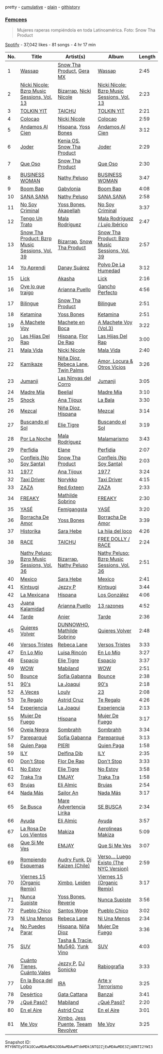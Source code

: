 pretty - [cumulative](/playlists/cumulative/37i9dQZF1DWZRM5WD7taad.md) - [plain](/playlists/plain/37i9dQZF1DWZRM5WD7taad) - [githistory](https://github.githistory.xyz/mackorone/spotify-playlist-archive/blob/main/playlists/plain/37i9dQZF1DWZRM5WD7taad)

### [Femcees](https://open.spotify.com/playlist/37i9dQZF1DWZRM5WD7taad)

> Mujeres raperas rompiéndola en toda Latinoamérica\. Foto: Snow Tha Product

[Spotify](https://open.spotify.com/user/spotify) - 37,042 likes - 81 songs - 4 hr 17 min

| No. | Title | Artist(s) | Album | Length |
|---|---|---|---|---|
| 1 | [Wassap](https://open.spotify.com/track/0m0u6UJBuxuIzHxUYalN3U) | [Snow Tha Product](https://open.spotify.com/artist/3p3jPcp8b7WL9XYj4xlsWj), [Gera MX](https://open.spotify.com/artist/2hejA1Dkf8v8R0koF44FvW) | [Wassap](https://open.spotify.com/album/1OyaCgNErmRmwpJnyLBo7w) | 2:45 |
| 2 | [Nicki Nicole: Bzrp Music Sessions, Vol\. 13](https://open.spotify.com/track/2S93hylQBYLndMnaJuso8S) | [Bizarrap](https://open.spotify.com/artist/716NhGYqD1jl2wI1Qkgq36), [Nicki Nicole](https://open.spotify.com/artist/2UZIAOlrnyZmyzt1nuXr9y) | [Nicki Nicole: Bzrp Music Sessions, Vol\. 13](https://open.spotify.com/album/11kIpu7f0W1xLshyUW1z7n) | 2:23 |
| 3 | [TOLKIN YIT](https://open.spotify.com/track/37yI1sQRX7xmdrp4RfTmK1) | [TAICHU](https://open.spotify.com/artist/3ou3XMRNmyDSy6gnC1bSgN) | [TOLKIN YIT](https://open.spotify.com/album/4t00wtgmOwZwhv562woUPp) | 2:21 |
| 4 | [Colocao](https://open.spotify.com/track/7MCFjPDImfjQv7GynHgVrR) | [Nicki Nicole](https://open.spotify.com/artist/2UZIAOlrnyZmyzt1nuXr9y) | [Colocao](https://open.spotify.com/album/3VH9BRaAzvy7n9X5DNdHxm) | 2:59 |
| 5 | [Andamos Al Cien](https://open.spotify.com/track/2Xfm185fiOWuV5VtTwE6ys) | [Hispana](https://open.spotify.com/artist/7rTmbfDJtDCjoy8XK5Dsj5), [Yoss Bones](https://open.spotify.com/artist/0SmgVe3giVHaJjGmIz8xA4) | [Andamos Al Cien](https://open.spotify.com/album/7BetyM1rTuAhNe73AmlgAF) | 3:12 |
| 6 | [Joder](https://open.spotify.com/track/2b5Worm8h9yAJOw2jc4zZp) | [Kenia OS](https://open.spotify.com/artist/31VFEohvhOUKrtAONEBhMG), [Snow Tha Product](https://open.spotify.com/artist/3p3jPcp8b7WL9XYj4xlsWj) | [Joder](https://open.spotify.com/album/4AuyjPAbIqovnGdkiashml) | 2:29 |
| 7 | [Que Oso](https://open.spotify.com/track/1nVSfJ9XDIJlEzLkAz798P) | [Snow Tha Product](https://open.spotify.com/artist/3p3jPcp8b7WL9XYj4xlsWj) | [Que Oso](https://open.spotify.com/album/429h9tb0MJpTopIfr2h5uF) | 2:30 |
| 8 | [BUSINESS WOMAN](https://open.spotify.com/track/3rkbuNUCnmdaWBn7XY5Nd6) | [Nathy Peluso](https://open.spotify.com/artist/3VHAySZQPlfGlNLslzXYpN) | [BUSINESS WOMAN](https://open.spotify.com/album/3BTGhFn6HnEKGRYFTBoIzJ) | 3:47 |
| 9 | [Boom Bap](https://open.spotify.com/track/2kIXwWsqqkSl16EaBBPHta) | [Gabylonia](https://open.spotify.com/artist/1dTtCb4nYTZLKpTnJ1f5uU) | [Boom Bap](https://open.spotify.com/album/1H5CLSWK3L8JDv90crdOMS) | 4:08 |
| 10 | [SANA SANA](https://open.spotify.com/track/6ZzjeYAIHkIbh6VhYsMSIg) | [Nathy Peluso](https://open.spotify.com/artist/3VHAySZQPlfGlNLslzXYpN) | [SANA SANA](https://open.spotify.com/album/6I94uMnDMEFe8EHX2QiQES) | 2:58 |
| 11 | [No Soy Criminal](https://open.spotify.com/track/3VGWGVOAUcoCpiHqqdrxb3) | [Yoss Bones](https://open.spotify.com/artist/0SmgVe3giVHaJjGmIz8xA4), [Akapellah](https://open.spotify.com/artist/6fMZytDgX1Q9OV6ndSugym) | [No Soy Criminal](https://open.spotify.com/album/6SSxecieX6s6mTmCnm0Cno) | 3:37 |
| 12 | [Tengo Un Trato](https://open.spotify.com/track/3sg4RFemnrzSDr0LpaxqCy) | [Mala Rodríguez](https://open.spotify.com/artist/3Ces1OJeGOVGcUB0wPaPXJ) | [Mala Rodríguez / Lujo Ibérico](https://open.spotify.com/album/52zw3rWRaKV94g7KSjlbrx) | 2:47 |
| 13 | [Snow Tha Product: Bzrp Music Sessions, Vol\. 39](https://open.spotify.com/track/3ke6it1vTmHtz2ApcIVUz5) | [Bizarrap](https://open.spotify.com/artist/716NhGYqD1jl2wI1Qkgq36), [Snow Tha Product](https://open.spotify.com/artist/3p3jPcp8b7WL9XYj4xlsWj) | [Snow Tha Product: Bzrp Music Sessions, Vol\. 39](https://open.spotify.com/album/3GN1tT5enSZQ6lMDtls3an) | 2:57 |
| 14 | [Yo Aprendi](https://open.spotify.com/track/0GgamUsKuvYz3gv8k4uTuI) | [Danay Suárez](https://open.spotify.com/artist/2bMCqLC25iBaqp2gDYEgDT) | [Polvo De La Humedad](https://open.spotify.com/album/7pxFxYIDIvoDg6eYZbtbTS) | 3:12 |
| 15 | [Lick](https://open.spotify.com/track/1l9gwjr7SRHepNFio6MxLb) | [Akasha](https://open.spotify.com/artist/45dFGC8WhidxNiuhMbTIvo) | [Lick](https://open.spotify.com/album/3zb6F6ieaqd0qqCbiJVUnH) | 2:16 |
| 16 | [Oye lo que traigo](https://open.spotify.com/track/3oIocMhyo5YBxp3xuMDrn6) | [Arianna Puello](https://open.spotify.com/artist/19Xm04ZiVtOB6J2Ti5vXhL) | [Gancho Perfecto](https://open.spotify.com/album/0N1yI86d5ZXqxtZk5jl1l5) | 4:56 |
| 17 | [Bilingue](https://open.spotify.com/track/4eFXaYD2is6c6Y645Qyyy1) | [Snow Tha Product](https://open.spotify.com/artist/3p3jPcp8b7WL9XYj4xlsWj) | [Bilingue](https://open.spotify.com/album/3gpDzwcbJyZ9FwW0DrUWZf) | 2:51 |
| 18 | [Ketamina](https://open.spotify.com/track/10o75EKGhYVNpJ4Zt766Dv) | [Yoss Bones](https://open.spotify.com/artist/0SmgVe3giVHaJjGmIz8xA4) | [Ketamina](https://open.spotify.com/album/3hLqUbXDXsVp4lERpmYgD8) | 2:51 |
| 19 | [A Machete Voy](https://open.spotify.com/track/2wr6BtudgpHlNE6D6cDfVR) | [Machete en Boca](https://open.spotify.com/artist/26ggle1808llWoAdfbKHoi) | [A Machete Voy \(Vol.3\)](https://open.spotify.com/album/7qbK6qcbc1Bddxwb7yvgHp) | 3:22 |
| 20 | [Las Hijas Del Rap](https://open.spotify.com/track/0ZqIeOJEc6GGFI0remPX2Z) | [Hispana](https://open.spotify.com/artist/7rTmbfDJtDCjoy8XK5Dsj5), [Flor De Rap](https://open.spotify.com/artist/3ZIZqvSbTL7mIEyXmbbXs7) | [Las Hijas Del Rap](https://open.spotify.com/album/2yzvkD2AxrxFQDWDy19by8) | 3:00 |
| 21 | [Mala Vida](https://open.spotify.com/track/3SzBLvShr2FKp1qSaqK6cm) | [Nicki Nicole](https://open.spotify.com/artist/2UZIAOlrnyZmyzt1nuXr9y) | [Mala Vida](https://open.spotify.com/album/1MQWpXacjrqP583eW6ntG1) | 2:40 |
| 22 | [Kamikaze](https://open.spotify.com/track/4oYrcsoNCmgKvj3R60IcoG) | [Niña Dioz](https://open.spotify.com/artist/7G4N4GY4l0qHm1yflRvsQ0), [Rebeca Lane](https://open.spotify.com/artist/7pTTcZQa4DzCKdoyuiPfsq), [Twin Palms](https://open.spotify.com/artist/3vLMWHCUvKGdN901ti7ylE) | [Amor, Locura & Otros Vicios](https://open.spotify.com/album/3RM6JchSNTtRsZ8Do0iWRD) | 3:26 |
| 23 | [Jumanji](https://open.spotify.com/track/7KqdW5tDssRp0KVdV18tUx) | [Las Ninyas del Corro](https://open.spotify.com/artist/3Iv34TRi6TpQqxSctG7PKh) | [Jumanji](https://open.spotify.com/album/6HZFHQn3RYurxvZSmtGHlN) | 3:05 |
| 24 | [Madre Mía](https://open.spotify.com/track/1V822HJJSnH20A5mxxXpQX) | [Beelial](https://open.spotify.com/artist/04iTZQYr3kP61HCOBZPz7k) | [Madre Mía](https://open.spotify.com/album/35Xa7O65iOCPZcXqKjApKh) | 3:10 |
| 25 | [Shock](https://open.spotify.com/track/322LgcUL3uhHbpUQP57WUF) | [Ana Tijoux](https://open.spotify.com/artist/40JMTpVRUw90SrN4pFA6Mz) | [La Bala](https://open.spotify.com/album/2zKOLLaPdOm8gouCwbzkgF) | 3:30 |
| 26 | [Mezcal](https://open.spotify.com/track/0amPleRUJLffVWoNwUf78k) | [Niña Dioz](https://open.spotify.com/artist/7G4N4GY4l0qHm1yflRvsQ0), [Hispana](https://open.spotify.com/artist/7rTmbfDJtDCjoy8XK5Dsj5) | [Mezcal](https://open.spotify.com/album/4pcAzYQ2pQWtDTg4Q9tfkh) | 3:14 |
| 27 | [Buscando el Sol](https://open.spotify.com/track/0X6vzLwQa5suHlByNvbOsJ) | [Elie Tigre](https://open.spotify.com/artist/6tM7AHGyfVc57FK5hZlEd1) | [Buscando el Sol](https://open.spotify.com/album/69WN4ZXCkezCzch1LKGr2a) | 3:19 |
| 28 | [Por La Noche](https://open.spotify.com/track/29sEnpw1KVfOIyMI8sSTse) | [Mala Rodríguez](https://open.spotify.com/artist/3Ces1OJeGOVGcUB0wPaPXJ) | [Malamarismo](https://open.spotify.com/album/1Ev82MNV0FUz9X4kN2ZTCa) | 3:43 |
| 29 | [Perfidia](https://open.spotify.com/track/599NXRZRBlMZcAEqCk1cBt) | [Elane](https://open.spotify.com/artist/2eFUnvJtf63hm3BVkh191I) | [Perfidia](https://open.spotify.com/album/2lGuZr0GuC81OktPfqh564) | 2:07 |
| 30 | [Confleis \(No Soy Santa\)](https://open.spotify.com/track/55SDauaBnxY86XsVfztdCU) | [Snow Tha Product](https://open.spotify.com/artist/3p3jPcp8b7WL9XYj4xlsWj) | [Confleis \(No Soy Santa\)](https://open.spotify.com/album/4yNqZUf4BwhDoDz6yIhkzP) | 2:03 |
| 31 | [1977](https://open.spotify.com/track/6DEfT3ck2WORjZJn6Xyt39) | [Ana Tijoux](https://open.spotify.com/artist/40JMTpVRUw90SrN4pFA6Mz) | [1977](https://open.spotify.com/album/57jzsyG5Huh4Jrb0rkDu5S) | 3:24 |
| 32 | [Taxi Driver](https://open.spotify.com/track/4Ux9RV3vI4SAXaOIzVBJXc) | [Norykko](https://open.spotify.com/artist/5xX9fBFLbqn0pYSFZ7qVcA) | [Taxi Driver](https://open.spotify.com/album/2IL0SiGi3zOYsEYFZ9R2A4) | 4:15 |
| 33 | [ZAZA](https://open.spotify.com/track/66RGE8Et3bZadgVbSbJ0vX) | [Red 6xteen](https://open.spotify.com/artist/0CBib0Hd5BqqwNdwUzNPyk) | [ZAZA](https://open.spotify.com/album/39lEOuKAujltMiZ2QcguWj) | 2:33 |
| 34 | [FREAKY](https://open.spotify.com/track/6TK7mdz3wlm45P5s0zeDSl) | [Mathilde Sobrino](https://open.spotify.com/artist/0x69Qlg7mSMTjjkO323OH0) | [FREAKY](https://open.spotify.com/album/1dIzO2VMoz2AuyXbFt0FXH) | 2:30 |
| 35 | [YASÉ](https://open.spotify.com/track/5Y9Ykmo9XOhM5fdHTVPPTH) | [Femigangsta](https://open.spotify.com/artist/0Zq7qMNo2UXDat3Tzf0x2s) | [YASÉ](https://open.spotify.com/album/7rRMfbcp3OlgxYA2QGHNNo) | 3:20 |
| 36 | [Borracha De Amor](https://open.spotify.com/track/2PeQ5QSleIKfW8GfIVsEmj) | [Yoss Bones](https://open.spotify.com/artist/0SmgVe3giVHaJjGmIz8xA4) | [Borracha De Amor](https://open.spotify.com/album/56YlKtQXcwuYq5562zFYIJ) | 3:39 |
| 37 | [Historika](https://open.spotify.com/track/3zFa7TqRFNNZPjxJ1jkwkZ) | [Sara Hebe](https://open.spotify.com/artist/4pFUriuYqqAmBCvqF9o6LW) | [La hija del loco](https://open.spotify.com/album/5OjA7BRUSj9msWXXRGQqsj) | 4:26 |
| 38 | [RACE](https://open.spotify.com/track/3kHX1Hyy9oJ8fc9nTs7VcP) | [TAICHU](https://open.spotify.com/artist/3ou3XMRNmyDSy6gnC1bSgN) | [FREE DOLLY / RACE](https://open.spotify.com/album/5fzgYot7HbKytPYWywwLhC) | 2:24 |
| 39 | [Nathy Peluso: Bzrp Music Sessions, Vol\. 36](https://open.spotify.com/track/78SeXVRJ7KCqVmOwTiFjnI) | [Bizarrap](https://open.spotify.com/artist/716NhGYqD1jl2wI1Qkgq36), [Nathy Peluso](https://open.spotify.com/artist/3VHAySZQPlfGlNLslzXYpN) | [Nathy Peluso: Bzrp Music Sessions, Vol\. 36](https://open.spotify.com/album/3aZthZKHMbbleXcilISjha) | 2:51 |
| 40 | [Mexico](https://open.spotify.com/track/55bd4KmdD0m1o4cmreo5uJ) | [Sara Hebe](https://open.spotify.com/artist/4pFUriuYqqAmBCvqF9o6LW) | [Mexico](https://open.spotify.com/album/0hpNndgh1slM2ILQtVwb3M) | 2:41 |
| 41 | [Kintsugi](https://open.spotify.com/track/5M5DaipN38XHlGQC4Tfa06) | [Jezzy P](https://open.spotify.com/artist/2hRGPSlRUReuHtM0Cx0R7W) | [Kintsugi](https://open.spotify.com/album/0LzlreqpMJPGWsseWggW3k) | 3:44 |
| 42 | [La Mexicana](https://open.spotify.com/track/24VM2sOz0yCR2feDyTehmA) | [Hispana](https://open.spotify.com/artist/7rTmbfDJtDCjoy8XK5Dsj5) | [Los González](https://open.spotify.com/album/0sGiueQWjYKzacveBnbY5h) | 4:06 |
| 43 | [Juana Kalamidad](https://open.spotify.com/track/4LAj0B7XK4lAmmI70kJsSC) | [Arianna Puello](https://open.spotify.com/artist/19Xm04ZiVtOB6J2Ti5vXhL) | [13 razones](https://open.spotify.com/album/4246XUQKkGAoJfz8zC9g8y) | 4:52 |
| 44 | [Tarde](https://open.spotify.com/track/4SMpjU8xhICOuWhZjZkhx2) | [Anier](https://open.spotify.com/artist/29WHGHkCIlASkOrbKKyvcS) | [Tarde](https://open.spotify.com/album/6YbrASqwuUe7tUR7qM6EqR) | 2:36 |
| 45 | [Quieres Volver](https://open.spotify.com/track/0sE9ipQEnacBPDJ2hVUded) | [DUNNOWHO](https://open.spotify.com/artist/5hopiq3ryZicsodQkx8dGn), [Mathilde Sobrino](https://open.spotify.com/artist/0x69Qlg7mSMTjjkO323OH0) | [Quieres Volver](https://open.spotify.com/album/3PNBGyruvUiLJyWDqGbmBK) | 2:48 |
| 46 | [Versos Tristes](https://open.spotify.com/track/7ALPJQQxtsEQnZid1GDyH9) | [Rebeca Lane](https://open.spotify.com/artist/7pTTcZQa4DzCKdoyuiPfsq) | [Versos Tristes](https://open.spotify.com/album/64j88cpynr6CNVRtHeJvnC) | 3:33 |
| 47 | [En Lo Mío](https://open.spotify.com/track/3ayUFSz3DEJQIkUUQMckA5) | [Luisa Rincón](https://open.spotify.com/artist/0lBqLIj9upSXEjJ83N92O0) | [En Lo Mío](https://open.spotify.com/album/6aBkNh2qDEzgnJ5FlGgaBi) | 3:27 |
| 48 | [Espacio](https://open.spotify.com/track/63FlJhCXIrBRvw93XKsbyn) | [Elie Tigre](https://open.spotify.com/artist/6tM7AHGyfVc57FK5hZlEd1) | [Espacio](https://open.spotify.com/album/4e2aY5NFttjRbJHCg3gNSs) | 3:37 |
| 49 | [WOW](https://open.spotify.com/track/4I9U5XBHs37jV9pRo3VLTa) | [Mabiland](https://open.spotify.com/artist/2oXKVuZqDv85M1ynjVMp3J) | [WOW](https://open.spotify.com/album/22eepM8FdWx13R7aGAO1gH) | 2:51 |
| 50 | [Bounce](https://open.spotify.com/track/5q1wShNQKfniCCv097p00x) | [Sofía Gabanna](https://open.spotify.com/artist/7oOAUwR8fKK27pEAKdt0mm) | [Bounce](https://open.spotify.com/album/7yOETWq7Ft6mjRNQxgXyhY) | 2:38 |
| 51 | [90's](https://open.spotify.com/track/1I5TzzXzQjVVl9iFi3Jh50) | [La Joaqui](https://open.spotify.com/artist/60XHOAhvEBiV6BGBOv8ClM) | [90's](https://open.spotify.com/album/3ugKqSFHw2RVmGKEwd3zMl) | 2:18 |
| 52 | [A Veces](https://open.spotify.com/track/5Cn1NLa4WThiegxtoaaxFp) | [Louly](https://open.spotify.com/artist/4iXaV8MoL2JmP9yhsPYv0Q) | [23](https://open.spotify.com/album/5UZ4idzeoePrLTZf5P2jlj) | 2:08 |
| 53 | [Te Regalo](https://open.spotify.com/track/2s0NclshpZt1Q2aVsBZXVd) | [Astrid Cruz](https://open.spotify.com/artist/1WhuV4MAbMhWKjYXojKN8i) | [Te Regalo](https://open.spotify.com/album/0dE76rMV7OHOgmLZBBp8Dx) | 4:26 |
| 54 | [Experiencia](https://open.spotify.com/track/2rOGiQFlSp7CK3MhYruYxf) | [La Joaqui](https://open.spotify.com/artist/60XHOAhvEBiV6BGBOv8ClM) | [Experiencia](https://open.spotify.com/album/2C3NwN17FmCqXMDlzSMcnN) | 2:13 |
| 55 | [Mujer De Fuego](https://open.spotify.com/track/0Nb4vPSBX9mpoQg41wK6al) | [Hispana](https://open.spotify.com/artist/7rTmbfDJtDCjoy8XK5Dsj5) | [Mujer De Fuego](https://open.spotify.com/album/5NvV2UDzWL0STSOsmljLSz) | 3:17 |
| 56 | [Oveja Negra](https://open.spotify.com/track/21g1tdWEHKqsZj5OWfi4Pb) | [Sombrahh](https://open.spotify.com/artist/4dmREIz2avuMDu7jOz4l1W) | [Sombrahh](https://open.spotify.com/album/0KV2HbglTxFo6bCqDyoo1U) | 3:34 |
| 57 | [Pareparqué](https://open.spotify.com/track/5SkCbS0Xx6xRFZoGcfRHIn) | [Sofía Gabanna](https://open.spotify.com/artist/7oOAUwR8fKK27pEAKdt0mm) | [Pareparqué](https://open.spotify.com/album/6KhNdwFgUNhVj3rUg1uvUH) | 3:13 |
| 58 | [Quien Paga](https://open.spotify.com/track/5bRH3E7TaWVAblEUVFI0By) | [PIERI](https://open.spotify.com/artist/6ieMOnAUmVIEjspgbWnqEX) | [Quien Paga](https://open.spotify.com/album/7IBdzjicSaKpYpYrFPirRT) | 1:58 |
| 59 | [ILY](https://open.spotify.com/track/7qCfzzn1iPRpCnMCEFi7Lv) | [Delfina Dib](https://open.spotify.com/artist/6vwr6V7RwcWMDqVNerpNlZ) | [ILY](https://open.spotify.com/album/6WQonABzkyv6R7VsNhRjo9) | 2:35 |
| 60 | [Don't Stop](https://open.spotify.com/track/7pNk0wJBkt30rKifsPUt04) | [Flor De Rap](https://open.spotify.com/artist/3ZIZqvSbTL7mIEyXmbbXs7) | [Don't Stop](https://open.spotify.com/album/1zuzyKT3Z063oxlvNcQgLq) | 3:33 |
| 61 | [No Estoy](https://open.spotify.com/track/4HhOasqIGURvWe4jRDfMOc) | [Elie Tigre](https://open.spotify.com/artist/6tM7AHGyfVc57FK5hZlEd1) | [No Estoy](https://open.spotify.com/album/5B8WkZ5IfTZRKAmhQQ7owH) | 3:58 |
| 62 | [Traka Tra](https://open.spotify.com/track/2VENs7vBhbZqWYJiIzbr0y) | [EMJAY](https://open.spotify.com/artist/5TtCVmeuicGu9EIwiFQcyn) | [Traka Tra](https://open.spotify.com/album/295frGzYkpnGmvuT9BxfEA) | 1:58 |
| 63 | [Brujas](https://open.spotify.com/track/5KgWXLYmWDXFmRiWAkYECD) | [Eli Almic](https://open.spotify.com/artist/5KXdJKZm2dVPkKmbitndiR) | [Brujas](https://open.spotify.com/album/6SK2Fcj0EZ2iqIlGRd5FxF) | 2:54 |
| 64 | [Nada Más](https://open.spotify.com/track/5A4oXZIqEqTG77wq4B1Txh) | [Sailor An](https://open.spotify.com/artist/0pKECWtFUx8RrVzMDVb6Wr) | [Nada Más](https://open.spotify.com/album/0B63I00LvOlF2F4DDWPqv2) | 3:17 |
| 65 | [Se Busca](https://open.spotify.com/track/1bblnw82snIuxpDhxEfBKW) | [Mare Advertencia Lirika](https://open.spotify.com/artist/3QVB7ctBlqEFuQZeMDt6Qh) | [SE BUSCA](https://open.spotify.com/album/3tITprG2WPraA2ejbTaZVD) | 2:34 |
| 66 | [Ayuda](https://open.spotify.com/track/3hUNDQbffsxCE7Jv2CQO5X) | [Eli Almic](https://open.spotify.com/artist/5KXdJKZm2dVPkKmbitndiR) | [Ayuda](https://open.spotify.com/album/4l4YOX4E5m7WaX9uFri8ST) | 3:57 |
| 67 | [La Rosa De Los Vientos](https://open.spotify.com/track/3ItEUMz1CKL5CJxmnBAADO) | [Makiza](https://open.spotify.com/artist/3XaUjViDzB8N9bPqPeoWk5) | [Aerolineas Makiza](https://open.spotify.com/album/7MJTCxyETh3TbASUm8QGJQ) | 5:09 |
| 68 | [Que Si Me Ves](https://open.spotify.com/track/5j0RE87fQ7NmMe5jFPsSIZ) | [EMJAY](https://open.spotify.com/artist/5TtCVmeuicGu9EIwiFQcyn) | [Que Si Me Ves](https://open.spotify.com/album/6jtwPwLF9kyYPczMayydIB) | 3:07 |
| 69 | [Rompiendo Esquemas](https://open.spotify.com/track/39AsaL5KiC1qW3OTrmEBnM) | [Audry Funk](https://open.spotify.com/artist/7eWbFrseRms5D5quwPDkm2), [Dj Kaizen \(Chile\)](https://open.spotify.com/artist/3zRSeoE7Udey1Ggleah4VH) | [Verso… Luego Existo \(The NYC Version\)](https://open.spotify.com/album/2TejLZ73MuwhR4dQMNVAGZ) | 2:59 |
| 70 | [Viernes 15 \(Organic Remix\)](https://open.spotify.com/track/2OAfXYiNyGU4q7AYAhDgIt) | [Ximbo](https://open.spotify.com/artist/0RjHsbbdfnI3okpxdZ2JOV), [Leiden](https://open.spotify.com/artist/6fvjP4AZ19ce4gwJSr5qnI) | [Viernes 15 \(Organic Remix\)](https://open.spotify.com/album/6yOpMvVMQHOkR9mzhMimkd) | 3:17 |
| 71 | [Nunca Supiste](https://open.spotify.com/track/0C7ydVc1JJyw3kkthMiGLg) | [Yoss Bones](https://open.spotify.com/artist/0SmgVe3giVHaJjGmIz8xA4), [Reverie](https://open.spotify.com/artist/4K2C6TgREygMW8xo4jymq4) | [Nunca Supiste](https://open.spotify.com/album/3bIRrdw5Hjvlb59eiT6Ldo) | 3:56 |
| 72 | [Pueblo Chico](https://open.spotify.com/track/1trHf08KWk0D6JaY53ogIy) | [Santos Woge](https://open.spotify.com/artist/5lnra4ar7XaI27La68JLBC) | [Pueblo Chico](https://open.spotify.com/album/3u0Lrsim4vXAW8kkW4nX90) | 3:02 |
| 73 | [Ni Una Menos](https://open.spotify.com/track/11UL8736NPiJSdCiezulQp) | [Rebeca Lane](https://open.spotify.com/artist/7pTTcZQa4DzCKdoyuiPfsq) | [Ni Una Menos](https://open.spotify.com/album/2Ad42MuUjsRZFpIsPnGCkC) | 2:34 |
| 74 | [No Puedes Parar](https://open.spotify.com/track/0S6bK0SXy9NZxidqc2SERP) | [Hispana](https://open.spotify.com/artist/7rTmbfDJtDCjoy8XK5Dsj5), [Niña Dioz](https://open.spotify.com/artist/7G4N4GY4l0qHm1yflRvsQ0) | [Mujer De Fuego](https://open.spotify.com/album/70JgCMpy5oRmrNSXUWegPY) | 3:36 |
| 75 | [SUV](https://open.spotify.com/track/2hgoEGNNefWMveRlpLDiSG) | [Tasha & Tracie](https://open.spotify.com/artist/5Gv1C1LY8pWiYcfcdjSNMT), [Mu540](https://open.spotify.com/artist/13yQqjPy4Esq0Ru3R1fipU), [Yunk Vino](https://open.spotify.com/artist/460m2YG30duLCuHwFdiLgX) | [SUV](https://open.spotify.com/album/1TT4xXj8sX6vDWGkDO7nYj) | 4:03 |
| 76 | [Cuánto Tienes, Cuánto Vales](https://open.spotify.com/track/6jJFu4CTv2pA9esFRVJXce) | [Jezzy P](https://open.spotify.com/artist/2hRGPSlRUReuHtM0Cx0R7W), [DJ Sonicko](https://open.spotify.com/artist/70FP3NmCeCiYbKnfDN5UcH) | [Rabiografía](https://open.spotify.com/album/2DtGzCXMVIPkKdzbB4h0Gx) | 3:33 |
| 77 | [En la Boca del Lobo](https://open.spotify.com/track/5OkeYRvjJXLTlQwDIC12e9) | [IRA](https://open.spotify.com/artist/4SFufo8OG7wyneSSj2F5UY) | [Arte y Terrorismo](https://open.spotify.com/album/7pK4Gd3Rti0OWr82uRJ4IB) | 3:25 |
| 78 | [Desértico](https://open.spotify.com/track/6p8qaRzcAGpkaeJ0S2dawv) | [Gata Cattana](https://open.spotify.com/artist/4aW7Oc19mMo4LTbdomZKgo) | [Banzai](https://open.spotify.com/album/6MECZ5zdS2PN0qEjS7uR6a) | 3:41 |
| 79 | [¿Qué Pasó?](https://open.spotify.com/track/0fT5Z1yon9HQbvO8Rc9bce) | [Mabiland](https://open.spotify.com/artist/2oXKVuZqDv85M1ynjVMp3J) | [¿Qué Pasó?](https://open.spotify.com/album/30dn71E64gblVEnseumlgK) | 2:20 |
| 80 | [En el Aire](https://open.spotify.com/track/4xG6U1KukXdSuHqDjlPsvk) | [Astrid Cruz](https://open.spotify.com/artist/1WhuV4MAbMhWKjYXojKN8i) | [En el Aire](https://open.spotify.com/album/6DbjJ9rsVYlzrwe3fQKrea) | 3:01 |
| 81 | [Me Voy](https://open.spotify.com/track/5vx06yKyMpmgLfTeq7vv9K) | [Ximbo](https://open.spotify.com/artist/0RjHsbbdfnI3okpxdZ2JOV), [Jess Puente](https://open.spotify.com/artist/7A5Nk3dHjJheI5Zga7fSE6), [Teeam Revolver](https://open.spotify.com/artist/5MRMYpdAWZawm3ivBeWvdK) | [Me Voy](https://open.spotify.com/album/6JeUFhsLRJtKOLG5qQEHbJ) | 3:25 |

Snapshot ID: `MTY0NTEyOTA1OCwwMDAwMDA2ODAwMDAwMTdmMDk1NTQ2ZjEwMDAwMDE3ZjA0NTI2YWI3`